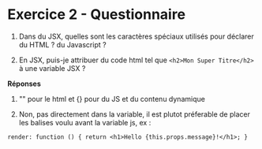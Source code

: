 # Exercice 2 - Questionnaire

1. Dans du JSX, quelles sont les caractères spéciaux utilisés pour déclarer du HTML ? du Javascript ?

2. En JSX, puis-je attribuer du code html tel que
`<h2>Mon Super Titre</h2>` à une variable JSX ? 

**Réponses**

1. "" pour le html et {} pour du JS et du contenu dynamique

2. Non, pas directement dans la variable, il est plutot préferable de placer les balises voulu avant la variable js, ex :

`render: function () {
		    return <h1>Hello {this.props.message}!</h1>;
		  }`
